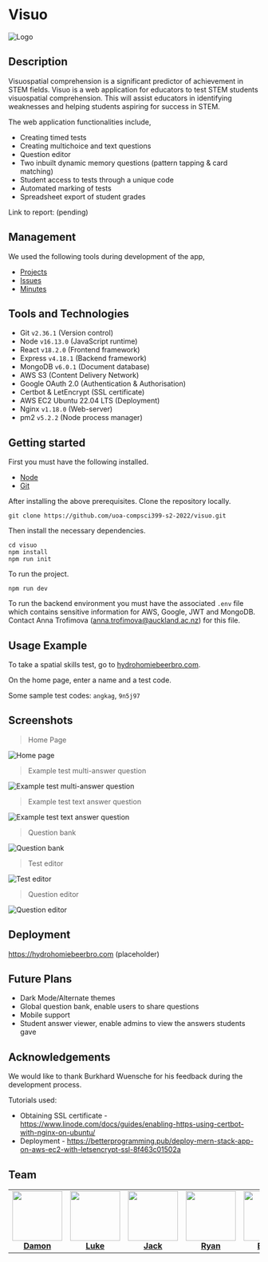 # Visuo

![Logo](.github/logo.png)

## Description

Visuospatial comprehension is a significant predictor of achievement in STEM fields. Visuo is a web application for educators to test STEM students visuospatial comprehension. This will assist educators in identifying weaknesses and helping students aspiring for success in STEM.

The web application functionalities include,

- Creating timed tests
- Creating multichoice and text questions
- Question editor
- Two inbuilt dynamic memory questions (pattern tapping & card matching)
- Student access to tests through a unique code
- Automated marking of tests
- Spreadsheet export of student grades

Link to report: (pending)

## Management

We used the following tools during development of the app,

- [Projects](https://github.com/orgs/uoa-compsci399-s2-2022/projects/4/views/1)
- [Issues](https://github.com/uoa-compsci399-s2-2022/visuo/issues?q=is%3Aopen+is%3Aissue)
- [Minutes](https://drive.google.com/drive/folders/1QIsV_Z1b1XvqFnn_NmShdaVvuUFazeZc?usp=sharing)

## Tools and Technologies

- Git `v2.36.1` (Version control)
- Node `v16.13.0` (JavaScript runtime)
- React `v18.2.0` (Frontend framework)
- Express `v4.18.1` (Backend framework)
- MongoDB `v6.0.1` (Document database)
- AWS S3 (Content Delivery Network)
- Google OAuth 2.0 (Authentication & Authorisation)
- Certbot & LetEncrypt (SSL certificate)
- AWS EC2 Ubuntu 22.04 LTS (Deployment)
- Nginx `v1.18.0` (Web-server)
- pm2 `v5.2.2` (Node process manager)

## Getting started

First you must have the following installed.

- [Node](https://nodejs.org/en/download/)
- [Git](https://git-scm.com/downloads)

After installing the above prerequisites. Clone the repository locally.

```
git clone https://github.com/uoa-compsci399-s2-2022/visuo.git
```

Then install the necessary dependencies.

```
cd visuo
npm install
npm run init
```

To run the project.

```
npm run dev
```

To run the backend environment you must have the associated `.env` file which contains sensitive information for AWS, Google, JWT and MongoDB. Contact Anna Trofimova (anna.trofimova@auckland.ac.nz) for this file.

## Usage Example
To take a spatial skills test, go to [hydrohomiebeerbro.com](hydrohomiebeerbro.com).

On the home page, enter a name and a test code.

Some sample test codes: `angkag`, `9n5j97`

## Screenshots

> Home Page

![Home page](.github/screenshots/home.png)

> Example test multi-answer question

![Example test multi-answer question](.github/screenshots/test-multi.png)

> Example test text answer question

![Example test text answer question](.github/screenshots/test-text.png)

> Question bank

![Question bank](.github/screenshots/bank.png)

> Test editor

![Test editor](.github/screenshots/editor-test.png)

> Question editor

![Question editor](.github/screenshots/editor-question.png)

## Deployment

https://hydrohomiebeerbro.com (placeholder)

## Future Plans

- Dark Mode/Alternate themes
- Global question bank, enable users to share questions
- Mobile support
- Student answer viewer, enable admins to view the answers students gave

## Acknowledgements

We would like to thank Burkhard Wuensche for his feedback during the development process.

Tutorials used:

- Obtaining SSL certificate - https://www.linode.com/docs/guides/enabling-https-using-certbot-with-nginx-on-ubuntu/
- Deployment - https://betterprogramming.pub/deploy-mern-stack-app-on-aws-ec2-with-letsencrypt-ssl-8f463c01502a

## Team

<table>
  <tr>
    <td align="center">
      <a href="https://github.com/DamonGreenhalgh">
        <img src="https://avatars.githubusercontent.com/u/59471444?v=4" width="100px" alt=""/><br />
        <b>Damon</b>
      </a>
    </td>
    <td align="center">
      <a href="https://github.com/wukelang">
        <img src="https://avatars.githubusercontent.com/u/29995754?v=4" width="100px" alt=""/><br />
        <b>Luke</b>
      </a>
    </td>
    <td align="center">
      <a href="https://github.com/JackHH7297">
        <img src="https://avatars.githubusercontent.com/u/69458370?v=4" width="100px" alt=""/><br />
        <b>Jack</b>
      </a>
    </td>
    <td align="center">
      <a href="https://github.com/ryanla-bme">
        <img src="https://avatars.githubusercontent.com/u/100513177?v=4" width="100px" alt=""/><br />
        <b>Ryan</b>
      </a>
    </td>
    <td align="center">
      <a href="https://github.com/Vladd242">
        <img src="https://avatars.githubusercontent.com/u/110016721?v=4" width="100px" alt=""/><br />
        <b>Ethan</b>
      </a>
    </td>
  </tr>
</table>
